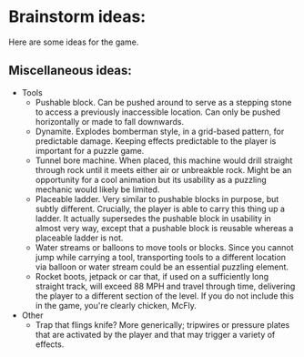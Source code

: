 # Brainstorm ideas:
Here are some ideas for the game.

## Miscellaneous ideas: 
- Tools
    - Pushable block. Can be pushed around to serve as a stepping stone to access a previously inaccessible location. Can only be pushed horizontally or made to fall downwards.
    - Dynamite. Explodes bomberman style, in a grid-based pattern, for predictable damage. Keeping effects predictable to the player is important for a puzzle game. 
    - Tunnel bore machine. When placed, this machine would drill straight through rock until it meets either air or unbreakble rock. Might be an opportunity for a cool animation but its usability as a puzzling mechanic would likely be limited. 
    - Placeable ladder. Very similar to pushable blocks in purpose, but subtly different. Crucially, the player is able to carry this thing up a ladder. It actually supersedes the pushable block in usability in almost very way, except that a pushable block is reusable whereas a placeable ladder is not.
    - Water streams or balloons to move tools or blocks. Since you cannot jump while carrying a tool, transporting tools to a different location via balloon or water stream could be an essential puzzling element.
    - Rocket boots, jetpack or car that, if used on a sufficiently long straight track, will exceed 88 MPH and travel through time, delivering the player to a different section of the level. If you do not include this in the game, you're clearly chicken, McFly.
- Other
    - Trap that flings knife? More generically; tripwires or pressure plates that are activated by the player and that may trigger a variety of effects.
